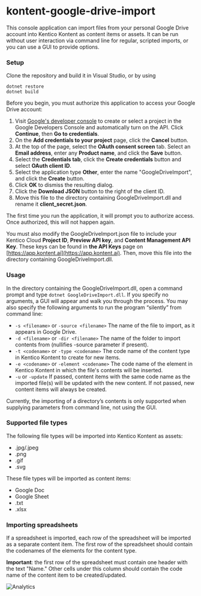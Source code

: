 
# kontent-google-drive-import
This console application can import files from your personal Google Drive account into Kentico Kontent as content items or assets. It can be run without user interaction via command line for regular, scripted imports, or you can use a GUI to provide options.

### Setup

Clone the repository and build it in Visual Studio, or by using
```
dotnet restore
dotnet build
```

Before you begin, you must authorize this application to access your Google Drive account:
1. Visit [Google's developer console](https://console.developers.google.com/start/api?id=drive) to create or select a project in the Google Developers Console and automatically turn on the API. Click **Continue**, then **Go to credentials**.
2. On the **Add credentials to your project** page, click the **Cancel** button.
3. At the top of the page, select the **OAuth consent screen** tab. Select an **Email address**, enter any **Product name**, and click the **Save** button.
4. Select the **Credentials tab**, click the **Create credentials** button and select **OAuth client ID**.
5. Select the application type **Other**, enter the name "GoogleDriveImport", and click the **Create** button.
6. Click **OK** to dismiss the resulting dialog.
7. Click the **Download JSON** button to the right of the client ID.
8. Move this file to the directory containing GoogleDriveImport.dll and rename it **client_secret.json**.

The first time you run the application, it will prompt you to authorize access. Once authorized, this will not happen again.

You must also modify the GoogleDriveImport.json file to include your Kentico Cloud **Project ID**, **Preview API key**, and **Content Management API Key**. These keys can be found in **the API Keys** page on [https://app.kontent.ai](https://app.kontent.ai). Then, move this file into the directory containing GoogleDriveImport.dll.

### Usage

In the directory containing the GoogleDriveImport.dll, open a command prompt and type `dotnet GoogleDriveImport.dll`. If you specify no arguments, a GUI will appear and walk you through the process. You may also specify the following arguments to run the program “silently” from command line:

-	`-s <filename>` or `-source <filename>`
	The name of the file to import, as it appears in Google Drive.
-	`-d <filename>` or `-dir <filename>`
	The name of the folder to import contents from (nullifies -source parameter if present). 
-	`-t <codename>` or `-type <codename>`
	The code name of the content type in Kentico Kontent to create for new items.
-	`-e <codename>` or `-element <codename>`
	The code name of the element in Kentico Kontent in which the file's contents will be inserted.
-	`-u` or `-update`
	If passed, content items with the same code name as the imported file(s) will be updated with the new content. If not passed, new content items will always be created.

Currently, the importing of a directory’s contents is only supported when supplying parameters from command line, not using the GUI.

### Supported file types
The following file types will be imported into Kentico Kontent as assets:
-	.jpg/.jpeg
-	.png
-	.gif
-	.svg

These file types will be imported as content items:
- Google Doc
-	Google Sheet
-	.txt
-	.xlsx

### Importing spreadsheets
If a spreadsheet is imported, each row of the spreadsheet will be imported as a separate content item. The first row of the spreadsheet should contain the codenames of the elements for the content type.

 **Important**: the first row of the spreadsheet must contain one header with the text "Name." Other cells under this column should contain the code name of the content item to be created/updated.
 
 ![Analytics](https://kentico-ga-beacon.azurewebsites.net/api/UA-69014260-4/Kentico/kontent-google-drive-import?pixel)
